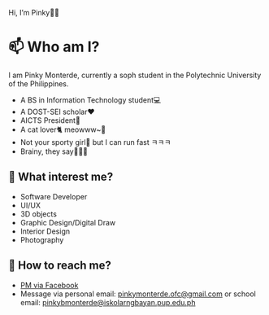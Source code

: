 Hi, I’m Pinky👋😊

# 📫 Who am I?
I am Pinky Monterde, currently a soph student in the Polytechnic University of the Philippines.
- A BS in Information Technology student💻​
- A DOST-SEI scholar​​❤️​
- AICTS President📝
- A cat lover​​🐈 meowww~🐾​
- Not your sporty girl🤫 but I can run fast ㅋㅋㅋ
- Brainy, they say🤷🏻‍♀️

## 👀 What interest me?
- Software Developer
- UI/UX
- 3D objects
- Graphic Design/Digital Draw
- Interior Design
- Photography

## 💬 How to reach me?
- [PM via Facebook](https://web.facebook.com/mspinkymonterde/)
- Message via
  personal email: pinkymonterde.ofc@gmail.com or
  school email: pinkybmonterde@iskolarngbayan.pup.edu.ph

<!---
pinkythefuturecomputer/pinkythefuturecomputer is a ✨ special ✨ repository because its `README.md` (this file) appears on your GitHub profile.
You can click the Preview link to take a look at your changes.
--->
